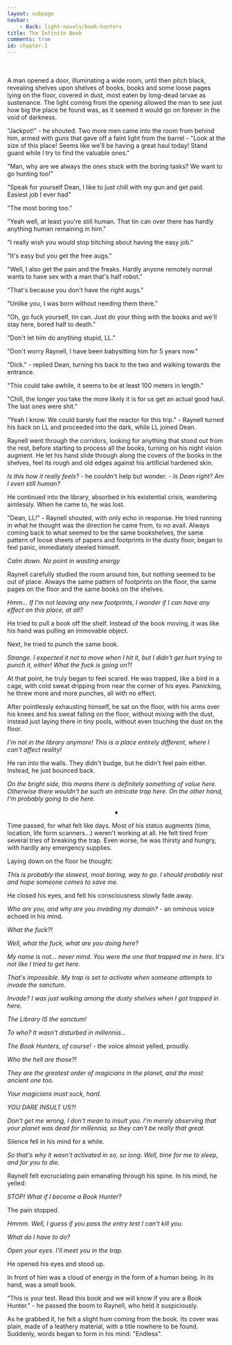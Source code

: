 ```yaml
---
layout: subpage
navbar:
    - Back: light-novels/book-hunters
title: The Infinite Book
comments: true
id: chapter-1
---
```

<br>
<br>
  A man opened a door, illuminating a wide room, until then pitch black, revealing shelves upon shelves of books, books and some
  loose pages lying on the floor, covered in dust, most eaten by long-dead larvae as sustenance. The light coming from the opening
  allowed the man to see just how big the place he found was, as it seemed it would go on forever in the void of darkness.
  
  "Jackpot!" - he shouted. Two more men came into the room from behind him, armed with guns that gave off a faint light 
  from the barrel - "Look at the size of this place! Seems like we'll be having a great haul today! Stand guard while I
  try to find the valuable ones." 
  
  "Man, why are we always the ones stuck with the boring tasks? We want to go hunting too!"
  
  "Speak for yourself Dean, I like to just chill with my gun and get paid. Easiest job I ever had"
  
  "The most boring too."
  
  "Yeah well, at least you're still human. That tin can over there has hardly anything human remaining in him."
  
  "I really wish you would stop bitching about having the easy job."
  
  "It's easy but you get the free augs."
  
  "Well, I also get the pain and the freaks. Hardly anyone remotely normal wants to have sex with a man that's half robot."
  
  "That's because you don't have the right augs."
  
  "Unlike you, I was born without needing them there."
  
  "Oh, go fuck yourself, tin can. Just do your thing with the books and we'll stay here, bored half to death."
  
  "Don't let him do anything stupid, LL."
  
  "Don't worry Raynell, I have been babysitting him for 5 years now."
  
  "Dick." - replied Dean, turning his back to the two and walking towards the entrance.
  
  "This could take awhile, it seems to be at least 100 meters in length."
  
  "Chill, the longer you take the more likely it is for us get an actual good haul. The last ones were shit."
  
  "Yeah I know. We could barely fuel the reactor for this trip." - Raynell turned his back on LL and proceeded into the dark, while LL joined Dean.
  
  Raynell went through the corridors, looking for anything that stood out from the rest, before starting to process all
  the books, turning on his night vision augment. He let his hand slide through along the covers of the books in the 
  shelves, feel its rough and old edges against his artificial hardened skin.
  
  *Is this how it really feels?* - he couldn't help but wonder. - *Is Dean right? Am I even still human?*
   
   He continued into the library, absorbed in his existential crisis, wandering aimlessly. When he came to, he was lost.
   
   "Dean, LL!" - Raynell shouted, with only echo in response. He tried running in what he thought was the direction he came from, to no avail.
   Always coming back to what seemed to be the same bookshelves, the same pattern of loose sheets of papers and footprints in the dusty floor,
   began to feel panic, immediately steeled himself.
   
   *Calm down. No point in wasting energy*
   
   Raynell carefully studied the room around him, but nothing seemed to be out of place. Always the same pattern of footprints
   on the floor, the same pages on the floor and the same books on the shelves. 
   
   *Hmm... If I'm not leaving any new footprints, I wonder if I can have any effect on this place, at all?* 
   
   He tried to pull a book off the shelf. Instead of the book moving, it was like his hand was pulling an immovable object.
   
   Next, he tried to punch the same book.
   
   *Strange. I expected it not to move when I hit it, but I didn't get hurt trying to punch it, either! What the fuck is going on?!*
   
   At that point, he truly began to feel scared. He was trapped, like a bird in a cage, with cold sweat dripping from near
   the corner of his eyes. Panicking, he threw more and more punches, all with no effect.
   
   After pointlessly exhausting himself, he sat on the floor, with his arms over his knees and his sweat falling on the floor,
   without mixing with the dust, instead just laying there in tiny pools, without even touching the dust on the floor.
   
   *I'm not in the library anymore! This is a place entirely different, where I can't affect reality!*
   
   He ran into the walls. They didn't budge, but he didn't feel pain either. Instead, he just bounced back.
   
   *On the bright side, this means there is definitely something of value here. Otherwise there wouldn't be such an intricate trap here.*
   *On the other hand, I'm probably going to die here.*
   
   <center>&diams;</center>
   
   Time passed, for what felt like days. Most of his status augments (time, location, life form scanners...) weren't working at all.
   He felt tired from several tries of breaking the trap. Even worse, he was thirsty and hungry, with hardly any emergency supplies.
   
   Laying down on the floor he thought:
   
   *This is probably the slowest, most boring, way to go. I should probably rest and hope someone comes to save me.*
   
   He closed his eyes, and felt his consciousness slowly fade away.
   
   *Who are you, and why are you invading my domain?* - an ominous voice echoed in his mind.
   
   *What the fuck?!*
   
   *Well, what the fuck, what are you doing here?*
   
   *My name is not... never mind. You were the one that trapped me in here. It's not like I tried to get here.*
   
   *That's impossible. My trap is set to activate when someone attempts to invade the sanctum.*
   
   *Invade? I was just walking among the dusty shelves when I got trapped in here.*
   
   *The Library IS the sanctum!*
   
   *To who? It wasn't disturbed in millennia...*
   
   *The Book Hunters, of course!* - the voice almost yelled, proudly.
   
   *Who the hell are those?!*
   
   *They are the greatest order of magicians in the planet, and the most ancient one too.*
   
   *Your magicians must suck, hard.*
   
   *YOU DARE INSULT US?!*
   
   *Don't get me wrong, I don't mean to insult you. I'm merely observing that your planet was dead for millennia, so they
   can't be really that great.*

   Silence fell in his mind for a while.
   
   *So that's why it wasn't activated in so, so long. Well, time for me to sleep, and for you to die.*
   
   Raynell felt excruciating pain emanating through his spine. In his mind, he yelled:
   
   *STOP! What if I become a Book Hunter?*
   
   The pain stopped.
   
   *Hmmm. Well, I guess if you pass the entry test I can't kill you.*
   
   *What do I have to do?*
   
   *Open your eyes. I'll meet you in the trap.*
   
   He opened his eyes and stood up.
   
   In front of him was a cloud of energy in the form of a human being. In its hand, was a small book.
   
   "This is your test. Read this book and we will know if you are a Book Hunter." - he passed the boom to Raynell, who held
   it suspiciously. 
   
   As he grabbed it, he felt a slight hum coming from the book. Its cover was plain, made of a leathery material, with a 
   title nowhere to be found. Suddenly, words began to form in his mind: "Endless".